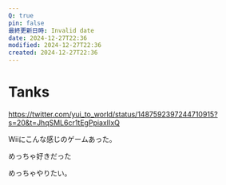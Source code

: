 ```yaml
---
Q: true
pin: false
最終更新日時: Invalid date
date: 2024-12-27T22:36
modified: 2024-12-27T22:36
created: 2024-12-27T22:36
---
```

# Tanks

https://twitter.com/yui_to_world/status/1487592397244710915?s=20&t=JhqSML6cr1tEgPpiaxIIxQ

Wiiにこんな感じのゲームあった。

めっちゃ好きだった

めっちゃやりたい。